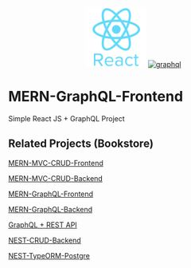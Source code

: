 <p align="center">
  <a href="https://reactjs.org/" target="_blank" rel="noreferrer"><img src="https://raw.githubusercontent.com/devicons/devicon/master/icons/react/react-original-wordmark.svg" alt="react" alt="javascript" width="120" height="120"/></a>
  <a href="https://graphql.org" target="_blank" rel="noreferrer"><img src="https://www.vectorlogo.zone/logos/graphql/graphql-icon.svg" alt="graphql" width="120" height="120"/></a>
</p>

# MERN-GraphQL-Frontend

Simple React JS + GraphQL Project

## Related Projects (Bookstore)

[MERN-MVC-CRUD-Frontend](https://github.com/rahathossenmanik/mern-mvc-crud-frontend)

[MERN-MVC-CRUD-Backend](https://github.com/rahathossenmanik/mern-mvc-crud)

[MERN-GraphQL-Frontend](https://github.com/rahathossenmanik/graphql-react-query-request)

[MERN-GraphQL-Backend](https://github.com/rahathossenmanik/mern-graphql-backend)

[GraphQL + REST API](https://github.com/rahathossenmanik/graphql-and-rest-api)

[NEST-CRUD-Backend](https://github.com/rahathossenmanik/nest-crud)

[NEST-TypeORM-Postgre](https://github.com/rahathossenmanik/nest-typeorm-postgre)
